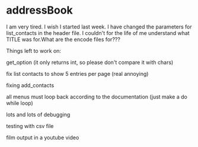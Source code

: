# addressBook
I am very tired. I wish I started last week.
I have changed the parameters for list_contacts in the header file. I couldn't for the life of me understand what TITLE was for.What are the encode files for???


Things left to work on:

  get_option (it only returns int, so please don't compare it with chars)
  
  fix list contacts to show 5 entries per page (real annoying)
  
  fixing add_contacts
  
  all menus must loop back according to the documentation (just make a do while loop)
  
  lots and lots of debugging
  
  testing with csv file
  
  film output in a youtube video
